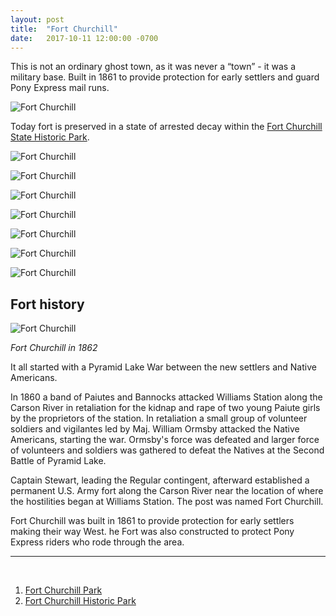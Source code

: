 ```yaml
---
layout: post
title:  "Fort Churchill"
date:   2017-10-11 12:00:00 -0700
---
```


This is not an ordinary ghost town, as it was never a “town” - it was a military base. Built in 1861 to provide protection for early settlers and guard Pony Express mail runs. 

![Fort Churchill][fort1]

Today fort is preserved in a state of arrested decay within the [Fort Churchill State Historic Park](http://parks.nv.gov/parks/fort-churchill).

![Fort Churchill][fort3]

![Fort Churchill][fort4]

![Fort Churchill][fort5]

![Fort Churchill][fort6]

![Fort Churchill][fort7]

![Fort Churchill][fort8]

![Fort Churchill][fort9]


<h2>Fort history</h2>

![Fort Churchill][fort2]

<i>Fort Churchill in 1862</i>

It all started with a Pyramid Lake War between the new settlers and Native Americans.

In 1860 a band of Paiutes and Bannocks attacked Williams Station along the Carson River in retaliation for the kidnap and rape of two young Paiute girls by the proprietors of the station. In retaliation a small group of volunteer soldiers and vigilantes led by Maj. William Ormsby attacked the Native Americans, starting the war. Ormsby's force was defeated and larger force of volunteers and soldiers was gathered to defeat the Natives at the Second Battle of Pyramid Lake.


Captain Stewart, leading the Regular contingent, afterward established a permanent U.S. Army fort along the Carson River near the location of where the hostilities began at Williams Station. The post was named Fort Churchill.

Fort Churchill was built in 1861 to provide protection for early settlers making their way West. he Fort was also constructed to protect Pony Express riders who rode through the area.

***

<br>

1. [Fort Churchill Park](http://parks.nv.gov/parks/fort-churchill)
2. [Fort Churchill Historic Park](https://en.wikipedia.org/wiki/Fort_Churchill_State_Historic_Park)

[fort1]: {{site.url}}/assets/img/11102017-Fort-Churchill/11102017-fort-churchill7.jpg "Fort Churchill view"
[fort2]: {{site.url}}/assets/img/11102017-Fort-Churchill/11102017-fort-churchill9.png "Fort Churchill view"
[fort3]: {{site.url}}/assets/img/11102017-Fort-Churchill/11102017-fort-churchill8.jpg "Fort Churchill view"
[fort4]: {{site.url}}/assets/img/11102017-Fort-Churchill/11102017-fort-churchill3.jpg "Fort Churchill view"
[fort5]: {{site.url}}/assets/img/11102017-Fort-Churchill/11102017-fort-churchill4.jpg "Fort Churchill view"
[fort6]: {{site.url}}/assets/img/11102017-Fort-Churchill/11102017-fort-churchill5.jpg "Fort Churchill view"
[fort7]: {{site.url}}/assets/img/11102017-Fort-Churchill/11102017-fort-churchill1.jpg "Fort Churchill view"
[fort8]: {{site.url}}/assets/img/11102017-Fort-Churchill/11102017-fort-churchill2.jpg "Fort Churchill view"
[fort9]: {{site.url}}/assets/img/11102017-Fort-Churchill/11102017-fort-churchill6.jpg "Fort Churchill view"